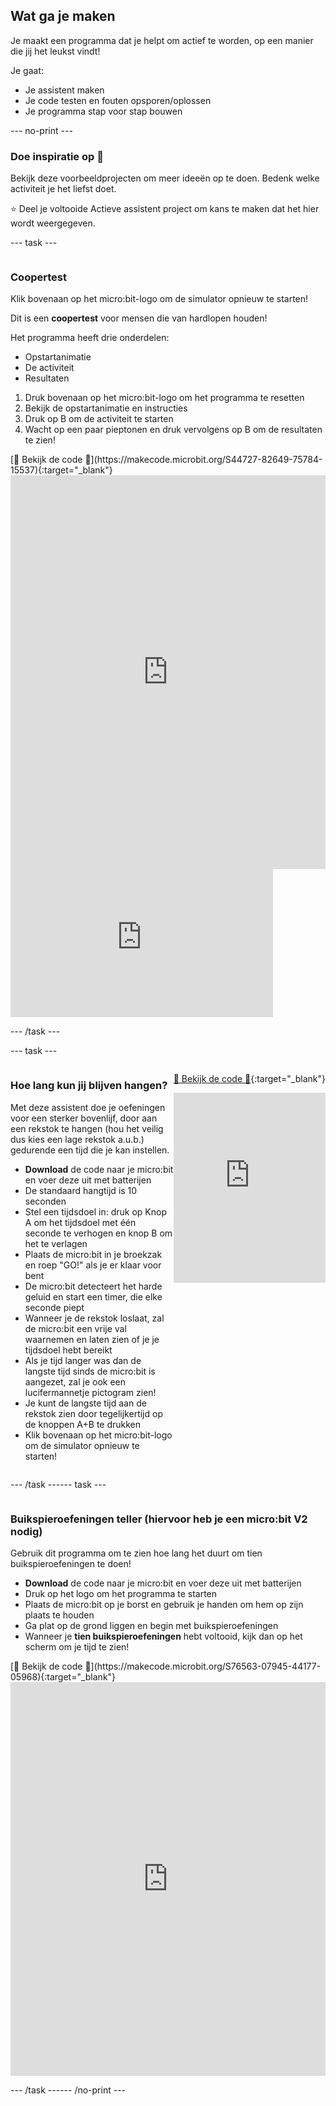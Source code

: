 ## Wat ga je maken

Je maakt een programma dat je helpt om actief te worden, op een manier die jij het leukst vindt!

Je gaat:

- Je assistent maken
- Je code testen en fouten opsporen/oplossen
- Je programma stap voor stap bouwen

\--- no-print ---

### Doe inspiratie op 💭

Bekijk deze voorbeeldprojecten om meer ideeën op te doen. Bedenk welke activiteit je het liefst doet.

⭐ Deel je voltooide Actieve assistent project om kans te maken dat het hier wordt weergegeven.

\--- task ---

<div style="display: flex; flex-wrap: wrap">
<div style="flex-basis: 200px; flex-grow: 1">  

### Coopertest

Klik bovenaan op het micro:bit-logo om de simulator opnieuw te starten!

Dit is een **coopertest** voor mensen die van hardlopen houden!

Het programma heeft drie onderdelen:

- Opstartanimatie
- De activiteit
- Resultaten

1. Druk bovenaan op het micro:bit-logo om het programma te resetten
2. Bekijk de opstartanimatie en instructies
3. Druk op B om de activiteit te starten
4. Wacht op een paar pieptonen en druk vervolgens op B om de resultaten te zien!

</div>
<div>
[👀 Bekijk de code 👀](https://makecode.microbit.org/S44727-82649-75784-15537){:target="_blank"}
<div style="position:relative;height:0;padding-bottom:125%;overflow:hidden;"><iframe style="position:absolute;top:0;left:0;width:100%;height:100%;" src="https://makecode.microbit.org/---run?id=S44727-82649-75784-15537" allowfullscreen="allowfullscreen" sandbox="allow-popups allow-forms allow-scripts allow-same-origin" frameborder="0"></iframe></div>
</div>
</div>

<iframe width="420" height="237" src="https://www.youtube.com/embed/jaPrKvT4g5A?si=QHyyjJ16U8qc3_Ac" title="YouTube video player" alt="A boy runs to and from a micro:bit twice, each time the LEDs show a heart image and it makes a beeping sound. The video then cuts to show the boy holding the micro:bit as the score is displayed on the LEDs." frameborder="0" allow="accelerometer; autoplay; clipboard-write; encrypted-media; gyroscope; picture-in-picture; web-share" allowfullscreen></iframe>

\--- /task ---

\--- task ---

<div style="display: flex; flex-wrap: wrap">
<div style="flex-basis: 200px; flex-grow: 1">  

### Hoe lang kun jij blijven hangen?

Met deze assistent doe je oefeningen voor een sterker bovenlijf, door aan een rekstok te hangen (hou het veilig dus kies een lage rekstok a.u.b.) gedurende een tijd die je kan instellen.

- **Download** de code naar je micro:bit en voer deze uit met batterijen
- De standaard hangtijd is 10 seconden
- Stel een tijdsdoel in: druk op Knop A om het tijdsdoel met één seconde te verhogen en knop B om het te verlagen
- Plaats de micro:bit in je broekzak en roep "GO!" als je er klaar voor bent
- De micro:bit detecteert het harde geluid en start een timer, die elke seconde piept
- Wanneer je de rekstok loslaat, zal de micro:bit een vrije val waarnemen en laten zien of je je tijdsdoel hebt bereikt
- Als je tijd langer was dan de langste tijd sinds de micro:bit is aangezet, zal je ook een lucifermannetje pictogram zien!
- Je kunt de langste tijd aan de rekstok zien door tegelijkertijd op de knoppen A+B te drukken
- Klik bovenaan op het micro:bit-logo om de simulator opnieuw te starten!

</div>
<div>

[👀 Bekijk de code 👀](https://makecode.microbit.org/_H8FRgC5dRe5X){:target="_blank"}

<div style="position:relative;height:0;padding-bottom:125%;overflow:hidden;"><iframe style="position:absolute;top:0;left:0;width:100%;height:100%;" src="https://makecode.microbit.org/---run?id=_H8FRgC5dRe5X" allowfullscreen="allowfullscreen" sandbox="allow-popups allow-forms allow-scripts allow-same-origin" frameborder="0"></iframe></div>
</div>

\--- /task ---

\--- task ---

<div style="display: flex; flex-wrap: wrap">
<div style="flex-basis: 200px; flex-grow: 1">  

### Buikspieroefeningen teller (hiervoor heb je een micro:bit V2 nodig)

Gebruik dit programma om te zien hoe lang het duurt om tien buikspieroefeningen te doen!

- **Download** de code naar je micro:bit en voer deze uit met batterijen
- Druk op het logo om het programma te starten
- Plaats de micro:bit op je borst en gebruik je handen om hem op zijn plaats te houden
- Ga plat op de grond liggen en begin met buikspieroefeningen
- Wanneer je **tien buikspieroefeningen** hebt voltooid, kijk dan op het scherm om je tijd te zien!

</div>
<div>
[👀 Bekijk de code 👀](https://makecode.microbit.org/S76563-07945-44177-05968){:target="_blank"}
<div style="position:relative;height:0;padding-bottom:125%;overflow:hidden;"><iframe style="position:absolute;top:0;left:0;width:100%;height:100%;" src="https://makecode.microbit.org/---run?id=S76563-07945-44177-05968" allowfullscreen="allowfullscreen" sandbox="allow-popups allow-forms allow-scripts allow-same-origin" frameborder="0"></iframe></div>
</div>

\--- /task ---

\--- /no-print ---
